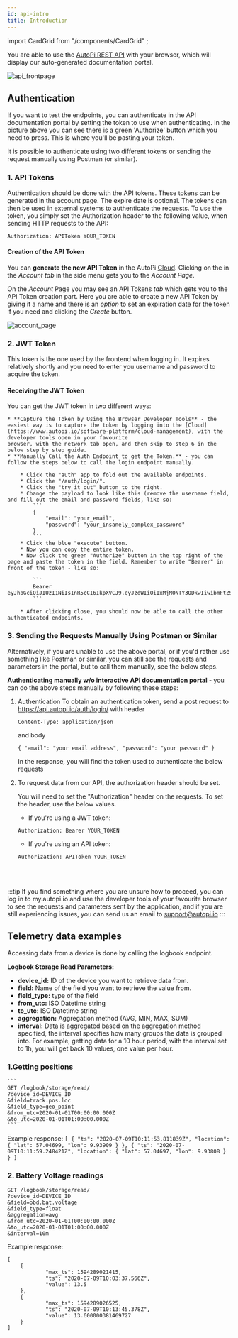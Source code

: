 ```yaml
---
id: api-intro
title: Introduction
---
```

import CardGrid from "/components/CardGrid" ;

You are able to use the [AutoPi REST API](https://api.autopi.io) with your browser, which will display our
auto-generated documentation portal.

![api_frontpage](/img/getting_started/api/api_intro/api_frontpage.jpg) 

## Authentication
If you want to test the endpoints, you can authenticate in the API documentation portal by setting the token to use
when authenticating. In the picture above you can see there is a green 'Authorize' button which you need to press.
This is where you'll be pasting your token.

It is possible to authenticate using two different tokens or sending the request manually using Postman (or similar).

### 1. API Tokens

Authentication should be done with the API tokens. These tokens can be generated in the account page. The expire date is optional. The tokens can then be used in external systems to authenticate the requests. To use the token, you simply set the Authorization header to the following value, when sending HTTP requests to the API:

```
Authorization: APIToken YOUR_TOKEN
```

#### Creation of the API Token

You can **generate the new API Token** in the AutoPi [Cloud](https://my.autopi.io). Clicking on the in the *Account tab* in the side menu gets you to the *Account Page*.

On the *Account* Page you may see an API Tokens *tab* which gets you to the API Token creation part. 
Here you are able to create a new API Token by giving it a name and there is an *option* to set an expiration date for the token if you need and clicking the *Create* button.

![account_page](/img/getting_started/api/api_intro/account_overview.png)

### 2. JWT Token

This token is the one used by the frontend when logging in. It expires relatively shortly and you need to enter you username and password to acquire the token.

#### Receiving the JWT Token

You can get the JWT token in two different ways:

    * **Capture the Token by Using the Browser Developer Tools** - the easiest way is to capture the token by logging into the [Cloud](https://www.autopi.io/software-platform/cloud-management), with the developer tools open in your favourite
    browser, with the network tab open, and then skip to step 6 in the below step by step guide.
    * **Manually Call the Auth Endpoint to get the Token.** - you can follow the steps below to call the login endpoint manually.

        * Click the "auth" app to fold out the available endpoints.
        * Click the "/auth/login/".
        * Click the "try it out" button to the right.
        * Change the payload to look like this (remove the username field, and fill out the email and password fields, like so:
            ```
            {
                "email": "your_email",
                "password": "your_insanely_complex_password"
            }
            ```
        * Click the blue "execute" button.
        * Now you can copy the entire token.
        * Now click the green "Authorize" button in the top right of the page and paste the token in the field. Remember to write "Bearer" in front of the token - like so:

            ```
            Bearer eyJhbGciOiJIUzI1NiIsInR5cCI6IkpXVCJ9.eyJzdWIiOiIxMjM0NTY3ODkwIiwibmFtZSI6IkpvaG4gRG9lIiwiaWF0IjoxNTE2MjM5MDIyfQ.4pXwtyQKCwSrYfcj9O7MGVv5ustPbx0GmYY7jHZL8es
            ```

        * After clicking close, you should now be able to call the other authenticated endpoints.

### 3. Sending the Requests Manually Using Postman or Similar
Alternatively, if you are unable to use the above portal, or if you'd rather use something like Postman or similar,
you can still see the requests and parameters in the portal, but to call them manually, see the below steps.

**Authenticating manually w/o interactive API documentation portal** - you can do the above steps manually by following these steps:

1. Authentication
    To obtain an authentication token, send a post request to https://api.autopi.io/auth/login/
    with header

    ```
    Content-Type: application/json
    ```
    and body

    ```
    { "email": "your email address", "password": "your password" }
    ```

    In the response, you will find the token used to authenticate the below requests

2. To request data from our API, the authorization header should be set.

    You will need to set the "Authorization" header on the requests. To set the header, use the below values.

    * If you're using a JWT token: 
    ```
    Authorization: Bearer YOUR_TOKEN
    ```

    * If you're using an API token: 
    ```
    Authorization: APIToken YOUR_TOKEN
    ```
<br>
</br>

:::tip
If you find something where you are unsure how to proceed, you can log in to my.autopi.io and use the developer tools
of your favourite browser to see the requests and parameters sent by the application, and if you are still experiencing
issues, you can send us an email to support@autopi.io
:::

## Telemetry data examples
Accessing data from a device is done by calling the logbook endpoint.

**Logbook Storage Read Parameters:**
* **device_id:** ID of the device you want to retrieve data from.
* **field:** Name of the field you want to retrieve the value from.
* **field_type:** type of the field
* **from_utc:** ISO Datetime string
* **to_utc:** ISO Datetime string
* **aggregation:** Aggregation method (AVG, MIN, MAX, SUM)
* **interval:** Data is aggregated based on the aggregation method specified, the interval specifies how many groups the data is grouped into. For example, getting data for a 10 hour period, with the interval set to 1h, you will get back 10 values, one value per hour.

### 1.Getting positions
    ```
    GET /logbook/storage/read/
    ?device_id=DEVICE_ID
    &field=track.pos.loc
    &field_type=geo_point
    &from_utc=2020-01-01T00:00:00.000Z
    &to_utc=2020-01-01T01:00:00.000Z
    ```

Example response:
        ```
        [
            {
                    "ts": "2020-07-09T10:11:53.811839Z",
                    "location": {
                            "lat": 57.04699,
                            "lon": 9.93909
                    }
            },
            {
                    "ts": "2020-07-09T10:11:59.248421Z",
                    "location": {
                            "lat": 57.04697,
                            "lon": 9.93808
                    }
            }
        ]
        ```

### 2. Battery Voltage readings
```
GET /logbook/storage/read/
?device_id=DEVICE_ID
&field=obd.bat.voltage
&field_type=float
&aggregation=avg
&from_utc=2020-01-01T00:00:00.000Z
&to_utc=2020-01-01T01:00:00.000Z
&interval=10m
```

Example response:
```
[
	{
    	    "max_ts": 1594289021415,
    	    "ts": "2020-07-09T10:03:37.566Z",
    	    "value": 13.5
	},
	{
    	    "max_ts": 1594289026525,
    	    "ts": "2020-07-09T10:13:45.378Z",
    	    "value": 13.600000381469727
	}
]
```
